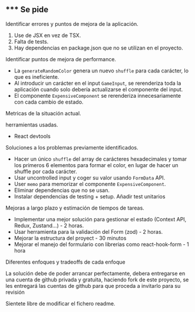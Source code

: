 *** Se pide
---

Identificar errores y puntos de mejora de la aplicación.
1. Use de JSX en vez de TSX.
2. Falta de tests.
3. Hay dependencias en package.json que no se utilizan en el proyecto.


Identificar puntos de mejora de performance.
-  La `generateRandomColor` genera un nuevo `shuffle` para cada carácter, lo que es ineficiente.
- Al introducir un carácter en el input `GameInput`, se rerenderiza toda la aplicación cuando solo debería actualizarse el componente del input.
- El componente `ExpensiveComponent` se rerenderiza innecesariamente con cada cambio de estado.

Metricas de la situación actual.

herramientas usadas.
- React devtools

Soluciones a los problemas previamente identificados.
- Hacer un único `shuffle` del array de carácteres hexadecimales y tomar los primeros 6 elementos para formar el color, en lugar de hacer un shuffle por cada carácter.
- Usar uncontrolled input y coger su valor usando `FormData` API.
- User `memo` para memorizar el componente `ExpensiveComponent`.
- Eliminar dependencias que no se usan.
- Instalar dependencias de testing + setup. Añadir test unitarios


Mejoras a largo plazo y estimación de tiempos de tareas.
- Implementar una mejor solución para gestionar el estado (Context API, Redux, Zustand...) - 2 horas.
- Usar herramienta para la validación del Form (zod) - 2 horas.
- Mejorar la estructura del proyect - 30 minutos 
- Mejorar el manejo del formulario con librerias como react-hook-form - 1 hora

Diferentes enfoques y tradeoffs de cada enfoque
 
La solución debe de poder arrancar perfectamente, debera entregarse en una cuenta de github privada y gratuita, haciendo fork de este proyecto, se les entregará las cuentas de github para que proceda a invitarlo para su revisión


Sientete libre de modificar el fichero readme.
